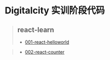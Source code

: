 # Digitalcity 实训阶段代码

>## react-learn
>- [001-react-helloworld](http://zhaozhuo.club/digicity/react-learn/001-helloworld/)

>- [002-react-counter](http://zhaozhuo.club/digicity/react-learn/002-react-counter/)
